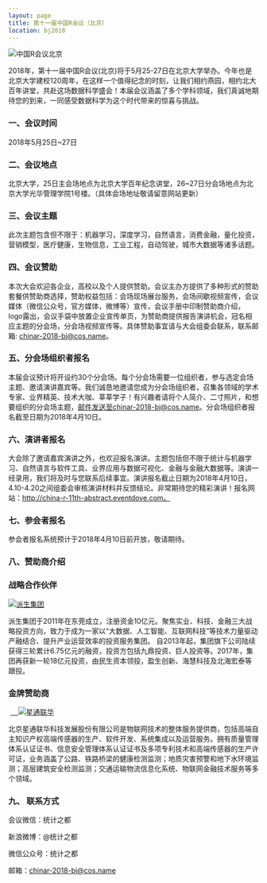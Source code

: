 ```yaml
---
layout: page
title: 第十一届中国R会议（北京）
location: bj2018
---
```


<!-- picture -->
<div class="row">
  <div class="col-md-10 col-md-offset-1 text-center">
    <img src="{{ '/img/logo_2018R.png' | prepend: site.baseurl }}" alt="中国R会议北京" class="img-responsive" />
  </div>
</div>


2018年，第十一届中国R会议(北京)将于5月25-27日在北京大学举办。今年也是北京大学建校120周年，在这样一个值得纪念的时刻，让我们相约燕园，相约北大百年讲堂，共赴这场数据科学盛会！本届会议涵盖了多个学科领域，我们真诚地期待您的到来，一同感受数据科学为这个时代带来的惊喜与挑战。


### 一、会议时间

2018年5月25日~27日

### 二、会议地点

北京大学，25日主会场地点为北京大学百年纪念讲堂，26~27日分会场地点为北京大学光华管理学院1号楼。（具体会场地址敬请留意网站更新）

### 三、会议主题

此次主题包含但不限于：机器学习，深度学习，自然语言，消费金融，量化投资，营销模型，医疗健康，生物信息，工业工程，自动驾驶，城市大数据等诸多话题。

### 四、会议赞助

本次大会欢迎各企业，高校以及个人提供赞助。会议主办方提供了多种形式的赞助套餐供赞助商选择，赞助权益包括：会场现场展台服务，会场间歇视频宣传，会议媒体（微信公众号，官方媒体，微博等）宣传，会议手册中印制赞助商介绍，logo露出，会议手袋中放置企业宣传单页，为赞助商提供报告演讲机会，冠名相应主题的分会场，分会场视频宣传等。具体赞助事宜请与大会组委会联系，联系邮箱: chinar-2018-bj@cos.name。

### 五、分会场组织者报名

本届会议预计将开设约30个分会场。每个分会场需要一位组织者，参与选定会场主题、邀请演讲嘉宾等。我们诚恳地邀请您成为分会场组织者，召集各领域的学术专家、业界精英、技术大咖、莘莘学子！有兴趣者请将个人简介、二寸照片，和想要组织的分会场主题，邮件发送至chinar-2018-bj@cos.name。分会场组织者报名截至日期为2018年4月10日。

### 六、演讲者报名

大会除了邀请嘉宾演讲之外，也欢迎报名演讲。主题包括但不限于统计与机器学习、自然语言与软件工具、业界应用与数据可视化、金融与金融大数据等。演讲一经录用，我们将及时与您联系后续事宜。演讲报名截止日期为2018年4月10日，4.10-4.20之间组委会审核演讲材料并反馈结论。非常期待您的精彩演讲！报名网站：http://china-r-11th-abstract.eventdove.com。

### 七、参会者报名

参会者报名系统预计于2018年4月10日前开放，敬请期待。

### 八、赞助商介绍

<h3 class ="text-center">战略合作伙伴</h3>

<div class="row">
  <div class="text-center">
    <a href="https://www.tdw.cn/" title="派生集团" target="_blank">
      <img src="{{ '/img/logo_ptg.jpg' | prepend: site.qiniubaseurl }}" alt="派生集团" class="img-responsive center-block" />
    </a>
  </div>
 </div>

派生集团于2011年在东莞成立，注册资金10亿元。聚焦实业、科技、金融三大战略投资方向，致力于成为一家以“大数据、人工智能、互联网科技”等技术力量驱动产融结合、提升产业运营效率的投资服务集团。
自2013年起，集团旗下公司陆续获得三轮累计6.75亿元的融资，投资方包括九鼎投资、巨人投资等。2017年，集团再获新一轮18亿元投资，由民生资本领投，盈生创新、海慧科技及北海宏泰等跟投。

<h3 class ="text-center">金牌赞助商</h3>

<div class="row">
  <div class="text-center">
   <a href="http://www.satcomiot.com/" title="星通联华" target="_blank">
    <img src="{{ '/img/xtlh.png' | prepend: site.baseurl }}" alt="星通联华" class="img-responsive" />
    </a>
  </div>
</div>

北京星通联华科技发展股份有限公司是物联网技术的整体服务提供商，包括高端自主知识产权高端传感器的生产、软件开发、系统集成以及运营服务。拥有质量管理体系认证证书、信息安全管理体系认证证书及多项专利技术和高端传感器的生产许可证，业务涵盖了公路、铁路桥梁的健康检测监测；地质灾害预警和地下水环境监测；高层建筑安全检测监测；交通运输物流信息化系统、物联网金融技术服务等多个领域。

### 九、 联系方式

会议微信：统计之都

新浪微博：@统计之都

微信公众号：统计之都

邮箱：chinar-2018-bj@cos.name
